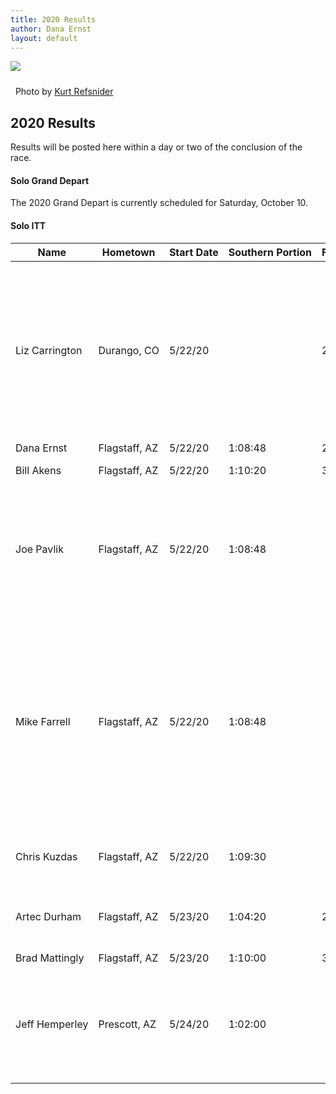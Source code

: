 ```yaml
---
title: 2020 Results
author: Dana Ernst
layout: default
---
```


<img src="{{ site.baseurl }}/images/CinderCones2-Refsnider.jpg" class="img-responsive img-rounded" img style="margin-bottom: 10px" />

<i class="fas fa-camera fa-lg"></i>&nbsp; Photo by <a href="https://www.ultramtb.net/about-kurt-refsnider.html#/">Kurt Refsnider</a>

## 2020 Results

Results will be posted here within a day or two of the conclusion of the race.

#### Solo Grand Depart

The 2020 Grand Depart is currently scheduled for Saturday, October 10.

<!-- <center>
<div class="table-responsive">
<table class="table table-striped">
<thead>
<tr>
<th>Name</th>
<th>Southern Loop</th>
<th>Full Course</th>
<th>Notes</th>
</tr>
</thead>
<tbody>

<tr>
<td>Ben Hanus (Buena Vista, CO)</td> <td>0:16:54</td> <td>1:17:20</td> <td>First place</td>
</tr>

<tr>
<td><a href="http://www.lostonabike.com/pinyons-and-pines/">Chris Seistrup</a> (Prescott, AZ)</td>	<td>0:16:49</td>	<td>1:20:10</td>	<td>Second place</td>
</tr>

<tr>
<td>Chris Cone (Flagstaff, AZ)</td>	<td>0:12:53</td>	<td></td>	<td>Dropped out at mile 232, fastest time for southern loop</td>
</tr>

<tr>
<td>Dana Ernst (Flagstaff, AZ)</td>	<td>0:12:59</td>	<td></td>	<td>Dropped out at mile 255</td>
</tr>

<tr>
<td>Ty Hopkins (American Fork, UT)</td> <td>0:12:59</td>	<td></td>	<td>Only southern loop</td>
</tr>

<tr>
<td>Luke Ratliff (Fort Collins, CO)</td> <td>0:13:52</td>	<td></td>	<td>Only southern loop</td>
</tr>

<tr>
<td>Micah Clinger (Flagstaff, AZ)</td> <td>0:13:52</td>	<td></td>	<td>Dropped out somewhere near Kendrick Mountain, slept at home</td>
</tr>

<tr>
<td><a href="https://www.youtube.com/watch?v=y7pIqSvOfiE">Mack Gerrit</a> (Corona, CA)</td> <td>0:14:50</td>	<td></td>	<td>Only southern loop</td>
</tr>

<tr>
<td>Dave Harris (St George, UT)</td> <td>0:15:02</td>	<td></td>	<td>Only southern loop</td>
</tr>

<tr>
<td>Artec Durham (Flagstaff, AZ)</td> <td>0:16:55</td>	<td></td>	<td>Dropped out at mile 151</td>
</tr>

<tr>
<td>Andy Havey (Plymouth, NH)</td> <td>0:17:15</td>	<td></td>	<td>Only southern loop</td>
</tr>

<tr>
<td>Billy McMillen (Prescott, AZ)</td> <td>0:20:39</td>	<td></td>	<td>Only southern loop</td>
</tr>

<tr>
<td>Brad Mattingly (Flagstaff, AZ)</td> <td>1:02:51</td>	<td></td>	<td>Dropped out at mile 141</td>
</tr>

<tr>
<td>Russ Cummings (Prescott, AZ)</td> <td>1:02:51</td>	<td></td>	<td>Dropped out at mile 153</td>
</tr>

<tr>
<td>Chris Kuzdas (Flagstaff, AZ)</td> <td>1:03:01</td>	<td></td>	<td>Dropped out at mile 153</td>
</tr>

<tr>
<td>Dylan Turner (Tucson, AZ)</td> <td>1:03:15</td>	<td></td>	<td>Dropped out at mile 137</td>
</tr>

<tr>
<td><a href="https://carefreewanderings.com/pinyons-and-pines-2019-fun-with-singletrack-and-snow-storms/?fbclid=IwAR3dgGCMAFy7DzIBO8vDeIRYdSmJydN419gjlpOko7mySCbfEDuOnGQcOKM">Lindsay Shepard</a> (Albuquerque, NM)</td> <td>1:03:16</td>	<td></td>	<td>Dropped out at mile 184</td>
</tr>

<tr>
<td>Bill Akens (Flagstaff, AZ)</td> <td>1:03:26</td>	<td></td>	<td>Dropped out at mile 141</td>
</tr>

<tr>
<td>Matthew Pacheco (Flagstaff, AZ)</td> <td>1:03:26</td>	<td></td>	<td>Only southern loop</td>
</tr>

<tr>
<td>Jeff Taylor (Bend, OR)</td> <td>1:04:42</td>	<td></td>	<td>Only southern loop</td>
</tr>

<tr>
<td>Brian Martin (Salt Lake City, UT)</td> <td>1:05:23</td>	<td></td>	<td>Dropped out at mile 130</td>
</tr>

<tr>
<td>Jake Keyser (Fort Collins, CO)</td> <td>1:05:36</td>	<td></td>	<td>Dropped out at mile 137</td>
</tr>

<tr>
<td>Spencer Holmes (Chico, CA)</td> <td>1:08:46</td>	<td></td>	<td>Only southern loop</td>
</tr>

<tr>
<td>Adam Lisonbee (Highland, UT)</td> <td></td>	<td></td>	<td>Dropped out at mile 110</td>
</tr>

<tr>
<td>Mike Enfield (Show Low, AZ)</td> <td></td>	<td></td>	<td>Dropped out at mile 80 with injured hand</td>
</tr>

<tr>
<td>Nick Armstrong (Felton, CA)</td> <td></td>	<td></td>	<td>Dropped out at mile 67 with kidney issues</td>
</tr>

<tr>
<td>Wayne Mosser (Ramona, CA)</td> <td></td>	<td></td>	<td>Dropped out at mile 67</td>
</tr>

<tr>
<td>Patrick Lyons (Cortez, CO)</td> <td></td>	<td></td>	<td>Dropped out at mile 67</td>
</tr>

<tr>
<td>John Schilling (Queen Creek, AZ)</td> <td></td>	<td></td>	<td>Rode part of northern loop before crashing out</td>
</tr>

<tr>
<td>Liz Sampey (Van Life)</td> <td></td>	<td></td>	<td>Joined in for Grand Depart and rode to Sedona</td>
</tr>

<tr>
<td>Robin Schwartz (Flagstaff, AZ)</td> <td></td>	<td></td>	<td>Joined in for Grand Depart and rode out to top of Casner Mountain and back</td>
</tr>

</tbody>
</table>
</div>
</center>

#### Duo Grand Depart

<center>
<div class="table-responsive">
<table class="table table-striped">
<thead>
<tr>
<th>Team Names</th>
<th>Southern Loop</th>
<th>Full Course</th>
<th>Notes</th>
</tr>
</thead>
<tbody>

<tr>
<td>Rich Wolf (Julian, CA), Sharon Sell (Boise, ID)</td> <td>1:10:09</td>	<td></td>	<td>Only southern loop</td>
</tr>

<tr>
<td>Oliver Sieghart (Westlake Village, CA), Eric Brown (Westlake Village, CA)</td> <td>1:09:19</td>	<td></td>	<td>Only southern loop with some deviations</td>
</tr>

<tr>
<td>Scott Chenue (Castro Valley, CA), Jeffrey Leenhouts (Castro Valley, CA)</td> <td></td>	<td></td>	<td>Dropped out at mile 67</td>
</tr>

<tr>
<td>Jason Hanson (Florence, AZ), Jennifer Hanson (Florence, AZ)</td> <td></td>	<td></td>	<td>Rode part of northern loop</td>
</tr>

</tbody>
</table>
</div>
</center> -->

#### Solo ITT

<center>
<div class="table-responsive">
<table class="table table-striped">
<thead>
<tr>
<th>Name</th>
<th>Hometown</th>
<th>Start&nbsp;Date</th>
<th>Southern&nbsp;Portion</th>
<th>Full&nbsp;Course</th>
<th>Notes</th>
</tr>
</thead>
<tbody>

<tr>
<td>Liz&nbsp;Carrington</td> <td>Durango,&nbsp;CO</td> <td>5/22/20</td> <td></td>	<td>2:11:59</td>	<td>Current fastest time. Some deviations in Sedona and several bonus miles on AZT prior to end of southern portion.</td>
</tr>

<tr>
<td>Dana&nbsp;Ernst</td> <td>Flagstaff,&nbsp;AZ</td> <td>5/22/20</td> <td>1:08:48</td> <td>2:14:20</td> <td></td>
</tr>

<tr>
<td>Bill&nbsp;Akens</td> <td>Flagstaff,&nbsp;AZ</td> <td>5/22/20</td> <td>1:10:20</td> <td>3:12:00</td>	<td>Some deviations.</td>
</tr>

<tr>
<td>Joe&nbsp;Pavlik</td> <td>Flagstaff,&nbsp;AZ</td> <td>5/22/20</td> <td>1:08:48</td> <td></td>	<td>Completed southern portion and rode northern portion to Sunset Crater. Several deviations.</td>
</tr>

<tr>
<td>Mike&nbsp;Farrell</td> <td>Flagstaff,&nbsp;AZ</td> <td>5/22/20</td> <td>1:08:48</td>	<td></td>	<td>Missed roughly 35 miles of southern portion due to a blown out rear shock. Restarted at Honaki in Sedona. Rode northern portion to Schultz Pass.</td>
</tr>

<tr>
<td>Chris&nbsp;Kuzdas</td> <td>Flagstaff,&nbsp;AZ</td> <td>5/22/20</td> <td>1:09:30</td>	<td></td>	<td>Only completed southern portion.</td>
</tr>

<tr>
<td>Artec&nbsp;Durham</td> <td>Flagstaff,&nbsp;AZ</td> <td>5/23/20</td>	<td>1:04:20</td> <td>2:13:00</td>	<td>Missed some single track in Sedona.</td>
</tr>

<tr>
<td>Brad&nbsp;Mattingly</td> <td>Flagstaff,&nbsp;AZ</td> <td>5/23/20</td>	<td>1:10:00</td> <td>3:10:53</td> <td></td>
</tr>

<tr>
<td>Jeff&nbsp;Hemperley</td> <td>Prescott,&nbsp;AZ</td> <td>5/24/20</td>	<td>1:02:00</td> <td></td> <td>Rode back into Flagstaff on Lake Mary Road instead of following AZT/Loop Trail.</td>
</tr>

</tbody>
</table>
</div>
</center>

<!-- #### Duo ITT

<center>
<div class="table-responsive">
<table class="table table-striped">
<thead>
<tr>
<th>Team Names</th>
<th>Southern Loop</th>
<th>Full Course</th>
<th>Notes</th>
</tr>
</thead>
<tbody>

<tr>
<td>Jeff Hemperley (Prescott, AZ), Holly Hovious (Glendale, AZ)</td> <td>1:05:35</td>	<td></td>	<td>Rode southern and northern loops at separate times</td>
</tr>

<tr>
<td>Curtis Barrett (Mesa, AZ), Cameron Barrett (Mesa, AZ)</td> <td></td>	<td></td>	<td>Only southern loop</td>
</tr>

<tr>
<td>Amanda Good (Leadville, CO), Katie Anderson (Leadville, CO)</td> <td></td>	<td></td>	<td>Only southern loop</td>
</tr>

</tbody>
</table>
</div>
</center> -->
